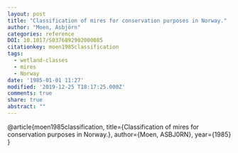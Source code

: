 ```yaml
---
layout: post
title: "Classification of mires for conservation purposes in Norway."
author: "Moen, Asbjörn"
categories: reference
DOI: 10.1017/S0376892902000085
citationkey: moen1985classification
tags:
  - wetland-classes
  - mires
  - Norway
date: '1985-01-01 11:27'
modified: '2019-12-25 T18:17:25.000Z'
comments: true
share: true
abstract: ""
---
```

@article{moen1985classification,
  title={Classification of mires for conservation purposes in Norway.},
  author={Moen, ASBJ0RN},
  year={1985}
}
